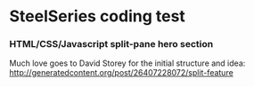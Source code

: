 # SteelSeries coding test
### HTML/CSS/Javascript split-pane hero section

Much love goes to David Storey for the initial structure and idea: http://generatedcontent.org/post/26407228072/split-feature